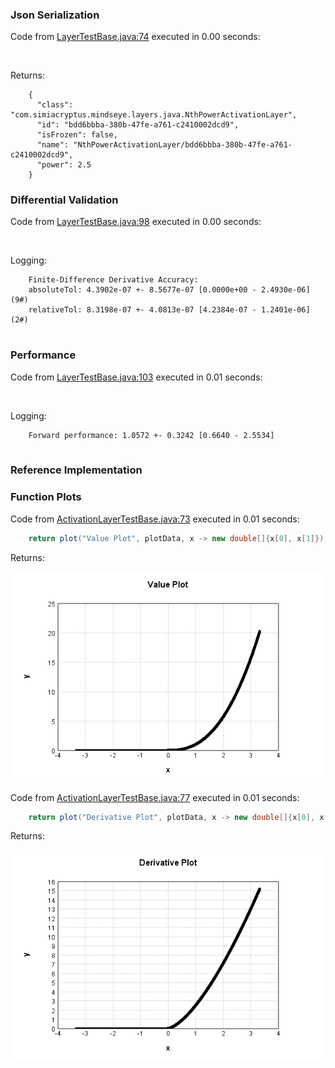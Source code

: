 ### Json Serialization
Code from [LayerTestBase.java:74](../../../../../../../../../MindsEye/src/test/java/com/simiacryptus/mindseye/layers/LayerTestBase.java#L74) executed in 0.00 seconds: 
```java
  
```

Returns: 

```
    {
      "class": "com.simiacryptus.mindseye.layers.java.NthPowerActivationLayer",
      "id": "bdd6bbba-380b-47fe-a761-c2410002dcd9",
      "isFrozen": false,
      "name": "NthPowerActivationLayer/bdd6bbba-380b-47fe-a761-c2410002dcd9",
      "power": 2.5
    }
```



### Differential Validation
Code from [LayerTestBase.java:98](../../../../../../../../../MindsEye/src/test/java/com/simiacryptus/mindseye/layers/LayerTestBase.java#L98) executed in 0.00 seconds: 
```java
  
```
Logging: 
```
    Finite-Difference Derivative Accuracy:
    absoluteTol: 4.3902e-07 +- 8.5677e-07 [0.0000e+00 - 2.4930e-06] (9#)
    relativeTol: 8.3198e-07 +- 4.0813e-07 [4.2384e-07 - 1.2401e-06] (2#)
    
```

### Performance
Code from [LayerTestBase.java:103](../../../../../../../../../MindsEye/src/test/java/com/simiacryptus/mindseye/layers/LayerTestBase.java#L103) executed in 0.01 seconds: 
```java
  
```
Logging: 
```
    Forward performance: 1.0572 +- 0.3242 [0.6640 - 2.5534]
    
```

### Reference Implementation
### Function Plots
Code from [ActivationLayerTestBase.java:73](../../../../../../../../../MindsEye/src/test/java/com/simiacryptus/mindseye/layers/java/ActivationLayerTestBase.java#L73) executed in 0.01 seconds: 
```java
    return plot("Value Plot", plotData, x -> new double[]{x[0], x[1]});
```

Returns: 

![Result](etc/test.1.png)



Code from [ActivationLayerTestBase.java:77](../../../../../../../../../MindsEye/src/test/java/com/simiacryptus/mindseye/layers/java/ActivationLayerTestBase.java#L77) executed in 0.01 seconds: 
```java
    return plot("Derivative Plot", plotData, x -> new double[]{x[0], x[2]});
```

Returns: 

![Result](etc/test.2.png)



